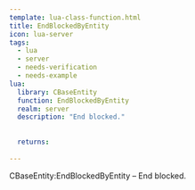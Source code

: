 ```yaml
---
template: lua-class-function.html
title: EndBlockedByEntity
icon: lua-server
tags:
  - lua
  - server
  - needs-verification
  - needs-example
lua:
  library: CBaseEntity
  function: EndBlockedByEntity
  realm: server
  description: "End blocked."
  
  
  returns:
    
---
```


<div class="lua__search__keywords">
CBaseEntity:EndBlockedByEntity &#x2013; End blocked.
</div>
